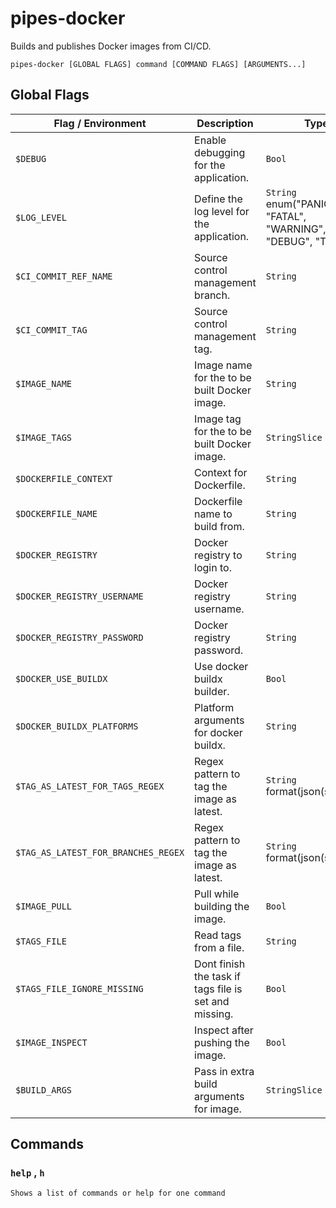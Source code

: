# pipes-docker

Builds and publishes Docker images from CI/CD.

`pipes-docker [GLOBAL FLAGS] command [COMMAND FLAGS] [ARGUMENTS...]`

## Global Flags

| Flag / Environment |  Description   |  Type    | Required | Default |
|---------------- | --------------- | --------------- |  --------------- |  --------------- |
| `$DEBUG` | Enable debugging for the application. | `Bool` | `false` | false |
| `$LOG_LEVEL` | Define the log level for the application.  | `String`<br/>enum(&#34;PANIC&#34;, &#34;FATAL&#34;, &#34;WARNING&#34;, &#34;INFO&#34;, &#34;DEBUG&#34;, &#34;TRACE&#34;) | `false` | &#34;info&#34; |
| `$CI_COMMIT_REF_NAME` | Source control management branch. | `String` | `false` |  |
| `$CI_COMMIT_TAG` | Source control management tag. | `String` | `false` |  |
| `$IMAGE_NAME` | Image name for the to be built Docker image. | `String` | `true` |  |
| `$IMAGE_TAGS` | Image tag for the to be built Docker image. | `StringSlice` | `true` |  |
| `$DOCKERFILE_CONTEXT` | Context for Dockerfile. | `String` | `false` | &#34;.&#34; |
| `$DOCKERFILE_NAME` | Dockerfile name to build from. | `String` | `false` | &#34;Dockerfile&#34; |
| `$DOCKER_REGISTRY` | Docker registry to login to. | `String` | `false` |  |
| `$DOCKER_REGISTRY_USERNAME` | Docker registry username. | `String` | `false` |  |
| `$DOCKER_REGISTRY_PASSWORD` | Docker registry password. | `String` | `false` |  |
| `$DOCKER_USE_BUILDX` | Use docker buildx builder. | `Bool` | `false` | false |
| `$DOCKER_BUILDX_PLATFORMS` | Platform arguments for docker buildx. | `String` | `false` | &#34;linux/amd64&#34; |
| `$TAG_AS_LATEST_FOR_TAGS_REGEX` | Regex pattern to tag the image as latest.  | `String`<br/>format(json(string[])) | `false` | &#34;[\&#34;^v\\\\d*\\\\.\\\\d*\\\\.\\\\d*$\&#34;]&#34; |
| `$TAG_AS_LATEST_FOR_BRANCHES_REGEX` | Regex pattern to tag the image as latest.  | `String`<br/>format(json(string[])) | `false` | &#34;[]&#34; |
| `$IMAGE_PULL` | Pull while building the image. | `Bool` | `false` | true |
| `$TAGS_FILE` | Read tags from a file. | `String` | `false` |  |
| `$TAGS_FILE_IGNORE_MISSING` | Dont finish the task if tags file is set and missing. | `Bool` | `false` | false |
| `$IMAGE_INSPECT` | Inspect after pushing the image. | `Bool` | `false` | true |
| `$BUILD_ARGS` | Pass in extra build arguments for image. | `StringSlice` | `false` |  |

## Commands

### `help` , `h`

`Shows a list of commands or help for one command`
